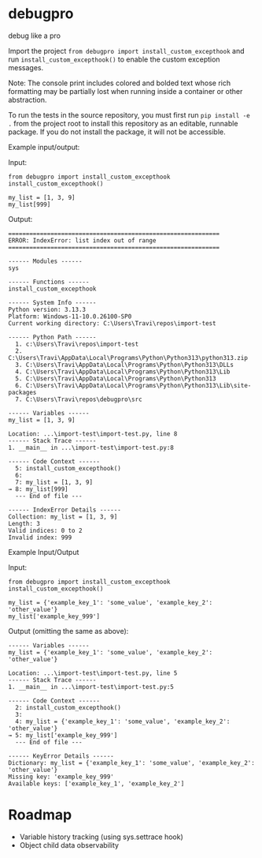 # debugpro
debug like a pro

Import the project `from debugpro import install_custom_excepthook` and run `install_custom_excepthook()` to enable the custom exception messages.

Note: The console print includes colored and bolded text whose rich formatting may be partially lost when running inside a container or other abstraction.

To run the tests in the source repository, you must first run `pip install -e .` from the project root to install this repository as an editable, runnable package. If you do not install the package, it will not be accessible.

Example input/output:

Input:
```
from debugpro import install_custom_excepthook
install_custom_excepthook()

my_list = [1, 3, 9]
my_list[999]
```

Output:
```
============================================================
ERROR: IndexError: list index out of range
============================================================

------ Modules ------
sys

------ Functions ------
install_custom_excepthook

------ System Info ------
Python version: 3.13.3
Platform: Windows-11-10.0.26100-SP0
Current working directory: C:\Users\Travi\repos\import-test

------ Python Path ------
  1. c:\Users\Travi\repos\import-test
  2. C:\Users\Travi\AppData\Local\Programs\Python\Python313\python313.zip
  3. C:\Users\Travi\AppData\Local\Programs\Python\Python313\DLLs
  4. C:\Users\Travi\AppData\Local\Programs\Python\Python313\Lib
  5. C:\Users\Travi\AppData\Local\Programs\Python\Python313
  6. C:\Users\Travi\AppData\Local\Programs\Python\Python313\Lib\site-packages
  7. C:\Users\Travi\repos\debugpro\src

------ Variables ------
my_list = [1, 3, 9]

Location: ...\import-test\import-test.py, line 8
------ Stack Trace ------
1. __main__ in ...\import-test\import-test.py:8

------ Code Context ------
  5: install_custom_excepthook()
  6:
  7: my_list = [1, 3, 9]
→ 8: my_list[999]
  --- End of file ---

------ IndexError Details ------
Collection: my_list = [1, 3, 9]
Length: 3
Valid indices: 0 to 2
Invalid index: 999
```

Example Input/Output

Input:
```
from debugpro import install_custom_excepthook
install_custom_excepthook()

my_list = {'example_key_1': 'some_value', 'example_key_2': 'other_value'}
my_list['example_key_999']
```

Output (omitting the same as above):
```
------ Variables ------
my_list = {'example_key_1': 'some_value', 'example_key_2': 'other_value'}

Location: ...\import-test\import-test.py, line 5
------ Stack Trace ------
1. __main__ in ...\import-test\import-test.py:5

------ Code Context ------
  2: install_custom_excepthook()
  3:
  4: my_list = {'example_key_1': 'some_value', 'example_key_2': 'other_value'}
→ 5: my_list['example_key_999']
  --- End of file ---

------ KeyError Details ------
Dictionary: my_list = {'example_key_1': 'some_value', 'example_key_2': 'other_value'}
Missing key: 'example_key_999'
Available keys: ['example_key_1', 'example_key_2']
```

# Roadmap
- Variable history tracking (using sys.settrace hook)
- Object child data observability
